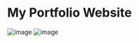 # My Portfolio Website

![image](https://user-images.githubusercontent.com/71823011/211210033-f32929fe-e662-4dc3-86af-8f9f26373f26.png)
![image](https://user-images.githubusercontent.com/71823011/211210051-95c3dea2-f7a6-49d1-a3b4-53b40c30fa90.png)

